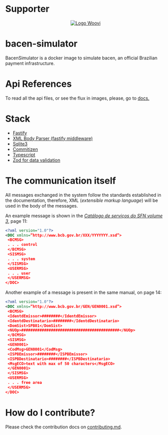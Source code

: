 
# Supporter

<div align="center">
  <a href="https://woovi.com/">
    <img src="https://i.imgur.com/GYZHtWT.png" alt="Logo Woovi">
  </a>
</div>

# bacen-simulator
BacenSimulator is a docker image to simulate bacen, an official Brazilian payment infrastructure.

# Api References
To read all the api files, or see the flux in images, please, go to [docs.](DOC.md)

# Stack
- [Fastify](https://fastify.dev/)
- [XML Body Parser (fastify middleware)](https://www.npmjs.com/package/fastify-xml-body-parser?activeTab=readme)
- [Sqlite3](https://www.npmjs.com/package/sqlite3)
- [Commitizen](https://github.com/commitizen/cz-cli)
- [Typescript](https://www.typescriptlang.org/download)
- [Zod for data validation](https://zod.dev/)

# The communication itself
All messages exchanged in the system follow the standards established in the documentation, therefore, XML (*extensible markup language*) will be used in the body of the messages.

An example message is shown in the [*Catálogo de serviços do SFN volume 3*](https://www.bcb.gov.br/content/estabilidadefinanceira/cedsfn/Catalogos/Catalogo_de_Servicos_do_SFN_Volume_III_Versao_507.pdf), page 11:
```xml
<?xml version="1.0"?>
<DOC xmlns=”http://www.bcb.gov.br/XXX/YYYYYYY.xsd”>
 <BCMSG>
 . . . control
 </BCMSG>
 <SISMSG>
 . . . system
 </SISMSG>
 <USERMSG>
 . . . user
 </USERMSG>
</DOC>
```
Another example of a message is present in the same manual, on page 14:

```xml
<?xml version="1.0"?>
<DOC xmlns=”http://www.bcb.gov.br/GEN/GEN0001.xsd”>
 <BCMSG>
 <IdentdEmissor>########</IdentdEmissor>
 <IdentdDestinatario>########</IdentdDestinatario>
 <DomSist>SPB01</DomSist>
 <NUOp>###########################################</NUOp>
 </BCMSG>
 <SISMSG>
 <GEN0001>
 <CodMsg>GEN0001</CodMsg>
 <ISPBEmissor>########</ISPBEmissor>
 <ISPBDestinatario>########</ISPBDestinatario>
 <MsgECO>text with max of 50 characters</MsgECO>
 </GEN0001>
 </SISMSG>
 <USERMSG>
 . . . free area
 </USERMSG>
</DOC>
```
# How do I contribute?
Please check the contribution docs on [contributing.md](CONTRIBUTING.md).
